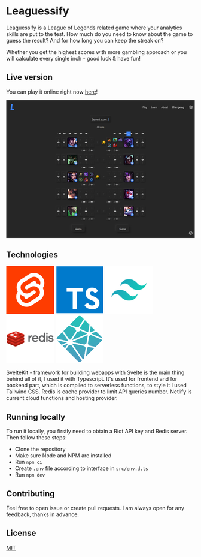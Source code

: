 # Leaguessify

Leaguessify is a League of Legends related game where your analytics skills are put to the test. How much do you need to know about the game to guess the result? And for how long you can keep the streak on?

Whether you get the highest scores with more gambling approach or you will calculate every single inch - good luck & have fun!

## Live version

You can play it online right now [here](TODO)!

[![Leaguessify](readme-assets/screenshot.png 'Leaguessify screenshot')](TODO)

## Technologies

![Svelte](readme-assets/svelte.jpg 'Svelte & SvelteKit') ![Typescript](readme-assets/typescript.png 'Typescript') ![Tailwind](readme-assets/tailwind.jpg 'TailwindCSS') ![Redis](readme-assets/redis.jpg 'Redis') ![Netlify](readme-assets/netlify.jpg 'Netlify')

SvelteKit - framework for building webapps with Svelte is the main thing behind all of it, I used it with Typescript. It's used for frontend and for backend part, which is compiled to serverless functions, to style it I used Tailwind CSS. Redis is cache provider to limit API queries number. Netlify is current cloud functions and hosting provider.

## Running locally

To run it locally, you firstly need to obtain a Riot API key and Redis server. Then follow these steps:

- Clone the repository
- Make sure Node and NPM are installed
- Run `npm ci`
- Create `.env` file according to interface in `src/env.d.ts`
- Run `npm dev`

## Contributing

Feel free to open issue or create pull requests. I am always open for any feedback, thanks in advance.

## License

[MIT](https://choosealicense.com/licenses/mit/)
